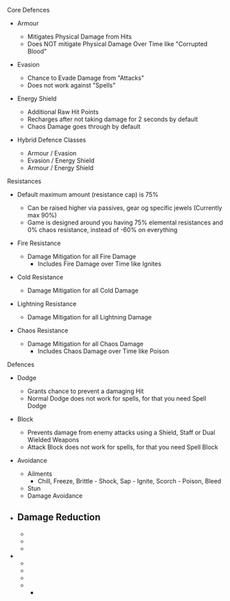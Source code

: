 Core Defences

- Armour
  - Mitigates Physical Damage from Hits
  - Does NOT mitigate Physical Damage Over Time like "Corrupted Blood"

- Evasion
  - Chance to Evade Damage from "Attacks"
  - Does not work against "Spells"

- Energy Shield
  - Additional Raw Hit Points
  - Recharges after not taking damage for 2 seconds by default
  - Chaos Damage goes through by default

- Hybrid Defence Classes
  - Armour / Evasion
  - Evasion / Energy Shield
  - Armour / Energy Shield

Resistances

- Default maximum amount (resistance cap) is 75%
  - Can be raised higher via passives, gear og specific jewels (Currently max 90%)
  - Game is designed around you having 75% elemental resistances and 0% chaos resistance, instead of -60% on everything

- Fire Resistance
  - Damage Mitigation for all Fire Damage
    - Includes Fire Damage over Time like Ignites

- Cold Resistance
  - Damage Mitigation for all Cold Damage

- Lightning Resistance
  - Damage Mitigation for all Lightning Damage

- Chaos Resistance
  - Damage Mitigation for all Chaos Damage
    -  Includes Chaos Damage over Time like Poison

Defences

- Dodge
  - Grants chance to prevent a damaging Hit
  - Normal Dodge does not work for spells, for that you need Spell Dodge

- Block
  - Prevents damage from enemy attacks using a Shield, Staff or Dual Wielded Weapons
  - Attack Block does not work for spells, for that you need Spell Block

- Avoidance
  - Ailments
    - Chill, Freeze, Brittle - Shock, Sap - Ignite, Scorch - Poison, Bleed
  - Stun
  - Damage Avoidance

- Damage Reduction
  - 
  - 
  - 
  - 



- 
  - 
  - 
  - 
  - 
    - 
